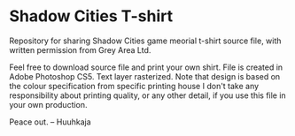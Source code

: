 Shadow Cities T-shirt 
=========

Repository for sharing Shadow Cities game meorial t-shirt source file, with written permission from Grey Area Ltd. 

Feel free to download source file and print your own shirt. File is created in Adobe Photoshop CS5. Text layer rasterized. Note that design is based on the colour specification from specific printing house I don't take any responsibility about printing quality, or any other detail, if you use this file in your own production. 

Peace out.
– Huuhkaja


